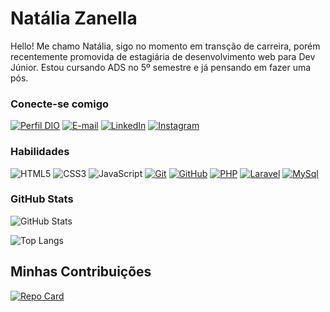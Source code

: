 # Natália Zanella

Hello!
Me chamo Natália, sigo no momento em transção de carreira, porém recentemente promovida de estagiária de desenvolvimento web para Dev Júnior. Estou cursando ADS no 5º semestre e já pensando em fazer uma pós.


### Conecte-se comigo
[![Perfil DIO](https://img.shields.io/badge/-Meu%20Perfil%20na%20DIO-9932CC?style=for-the-badge)](https://www.dio.me/users/nataliazanella)
[![E-mail](https://img.shields.io/badge/-Email-9932CC?style=for-the-badge&logo=microsoft-outlook&logoColor=E94D5F)](mailto:nataliazanella@yahoo.com.br)
[![LinkedIn](https://img.shields.io/badge/-LinkedIn-9932CC?style=for-the-badge&logo=linkedin&logoColor=30A3DC)](https://www.linkedin.com/in/natália-zanella/)
[![Instagram](https://img.shields.io/badge/-instagram-9932CC?style=for-the-badge&logo=instagram&logoColor=30A3DC)](https://www.instagram.com/nataliazss/)


### Habilidades
![HTML5](https://img.shields.io/badge/HTML-9932CC?style=for-the-badge&logo=html5&logoColor=30A3DC)
![CSS3](https://img.shields.io/badge/CSS3-9932CC?style=for-the-badge&logo=css3&logoColor=E94D5F)
![JavaScript](https://img.shields.io/badge/JavaScript-9932CC?style=for-the-badge&logo=javascript&logoColor=30A3DC)
[![Git](https://img.shields.io/badge/Git-9932CC?style=for-the-badge&logo=git&logoColor=E94D5F)](https://git-scm.com/doc) 
[![GitHub](https://img.shields.io/badge/GitHub-9932CC?style=for-the-badge&logo=github&logoColor=30A3DC)](https://docs.github.com/)
[![PHP](https://img.shields.io/badge/Php-9932CC?style=for-the-badge&logo=php&logoColor=30A3DC)](https://www.php.net/docs.php)
[![Laravel](https://img.shields.io/badge/Laravel-9932CC?style=for-the-badge&logo=laravel&logoColor=30A3DC)](https://www.php.net/docs.php)
[![MySql](https://img.shields.io/badge/MySQl-9932CC?style=for-the-badge&logo=mysql&logoColor=30A3DC)](https://www.php.net/docs.php)


### GitHub Stats
![GitHub Stats](https://github-readme-stats.vercel.app/api?username=NataliaZAnella&theme=transparent&bg_color=9932CC&border_color=000&show_icons=true&icon_color=000&title_color=000&text_color=FFF)

![Top Langs](https://github-readme-stats-git-masterrstaa-rickstaa.vercel.app/api/top-langs/?username=SEUUSERNAME&layout=compact&bg_color=9932CC&border_color=000&title_color=000&text_color=FFF)


## Minhas Contribuições
[![Repo Card](https://github-readme-stats.vercel.app/api/pin/?username=rehpedroso&repo=dio-lab-open-source&bg_color=9932CC&border_color=000&show_icons=true&icon_color=000&text_color=FFF)](https://github.com/NataliaZanella/dio-lab-open-source)